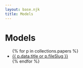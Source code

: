 ```yaml
---
layout: base.njk
title: Models
---
```

# Models
<ul>
{% for p in collections.papers %}
  <li><a href="{{ p.url }}">{{ p.data.title or p.fileSlug }}</a></li>
{% endfor %}
</ul>
